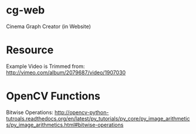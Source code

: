 cg-web
======

Cinema Graph Creator (in Website)

Resource
======
Example Video is Trimmed from: http://vimeo.com/album/2079687/video/1907030

OpenCV Functions
======
Bitwise Operations: http://opencv-python-tutroals.readthedocs.org/en/latest/py_tutorials/py_core/py_image_arithmetics/py_image_arithmetics.html#bitwise-operations
